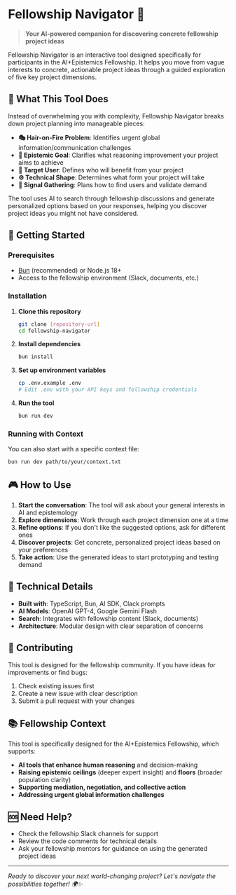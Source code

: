 # Fellowship Navigator 🧭

> **Your AI-powered companion for discovering concrete fellowship project ideas**

Fellowship Navigator is an interactive tool designed specifically for participants in the AI+Epistemics Fellowship. It helps you move from vague interests to concrete, actionable project ideas through a guided exploration of five key project dimensions.

## 🎯 What This Tool Does

Instead of overwhelming you with complexity, Fellowship Navigator breaks down project planning into manageable pieces:

- **🎭 Hair-on-Fire Problem**: Identifies urgent global information/communication challenges
- **🧠 Epistemic Goal**: Clarifies what reasoning improvement your project aims to achieve
- **👥 Target User**: Defines who will benefit from your project
- **⚙️ Technical Shape**: Determines what form your project will take
- **📡 Signal Gathering**: Plans how to find users and validate demand

The tool uses AI to search through fellowship discussions and generate personalized options based on your responses, helping you discover project ideas you might not have considered.

## 🚀 Getting Started

### Prerequisites

- [Bun](https://bun.sh/) (recommended) or Node.js 18+
- Access to the fellowship environment (Slack, documents, etc.)

### Installation

1. **Clone this repository**

   ```bash
   git clone [repository-url]
   cd fellowship-navigator
   ```

2. **Install dependencies**

   ```bash
   bun install
   ```

3. **Set up environment variables**

   ```bash
   cp .env.example .env
   # Edit .env with your API keys and fellowship credentials
   ```

4. **Run the tool**
   ```bash
   bun run dev
   ```

### Running with Context

You can also start with a specific context file:

```bash
bun run dev path/to/your/context.txt
```

## 🎮 How to Use

1. **Start the conversation**: The tool will ask about your general interests in AI and epistemology
2. **Explore dimensions**: Work through each project dimension one at a time
3. **Refine options**: If you don't like the suggested options, ask for different ones
4. **Discover projects**: Get concrete, personalized project ideas based on your preferences
5. **Take action**: Use the generated ideas to start prototyping and testing demand

## 🔧 Technical Details

- **Built with**: TypeScript, Bun, AI SDK, Clack prompts
- **AI Models**: OpenAI GPT-4, Google Gemini Flash
- **Search**: Integrates with fellowship content (Slack, documents)
- **Architecture**: Modular design with clear separation of concerns

## 🤝 Contributing

This tool is designed for the fellowship community. If you have ideas for improvements or find bugs:

1. Check existing issues first
2. Create a new issue with clear description
3. Submit a pull request with your changes

## 📚 Fellowship Context

This tool is specifically designed for the AI+Epistemics Fellowship, which supports:

- **AI tools that enhance human reasoning** and decision-making
- **Raising epistemic ceilings** (deeper expert insight) and **floors** (broader population clarity)
- **Supporting mediation, negotiation, and collective action**
- **Addressing urgent global information challenges**

## 🆘 Need Help?

- Check the fellowship Slack channels for support
- Review the code comments for technical details
- Ask your fellowship mentors for guidance on using the generated project ideas

---

_Ready to discover your next world-changing project? Let's navigate the possibilities together! 🌍✨_
